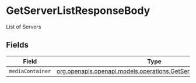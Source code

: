 # GetServerListResponseBody

List of Servers


## Fields

| Field                                                                                                                        | Type                                                                                                                         | Required                                                                                                                     | Description                                                                                                                  |
| ---------------------------------------------------------------------------------------------------------------------------- | ---------------------------------------------------------------------------------------------------------------------------- | ---------------------------------------------------------------------------------------------------------------------------- | ---------------------------------------------------------------------------------------------------------------------------- |
| `mediaContainer`                                                                                                             | [org.openapis.openapi.models.operations.GetServerListMediaContainer](../../models/operations/GetServerListMediaContainer.md) | :heavy_minus_sign:                                                                                                           | N/A                                                                                                                          |